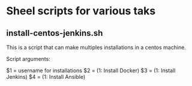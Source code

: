 # Sheel scripts for various taks

## install-centos-jenkins.sh

This is a script that can make multiples installations in a centos machine.

Script arguments:

$1 = username for installations
$2 = (1: Install Docker)
$3 = (1: Install Jenkins)
$4 = (1: Install Ansible)

